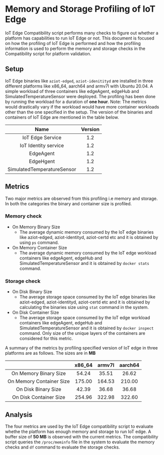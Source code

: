 # Memory and Storage Profiling of IoT Edge

IoT Edge Compatibility script performs many checks to figure out whether a platform has capabilities to run IoT Edge or not. This document is focused on how the profiling of IoT Edge is performed and how the profiling information is used to perform the memory and storage checks in the Compatibility script for platform validation.

## Setup

IoT Edge binaries like `aziot-edged`, `aziot-idenitityd` are installed in three different platforms like x86_64, aarch64  and armv7l with Ubuntu 20.04.
A simple workload of three containers like edgeAgent, edgeHub and SimulatedTemperatureSensor were deployed. The profiling has been done by running the workload for a duration of **one hour**.
Note: The metrics would drastically vary if the workload would have more container workloads other than the one specified in the setup. The version of the binaries and containers of IoT Edge are mentioned in the table below.

|  Name | Version |
|:-----:|:-------:|
| IoT Edge Service| 1.2|
| IoT Identity service | 1.2 |
| EdgeAgent | 1.2 |
| EdgeHgent | 1.2 |
| SimulatedTemperatureSensor | 1.2 |


## Metrics 
Two major metrics are observed from this profiling i.e memory and storage. In both the categories the binary and container size is profiled. 

### Memory check
* On Memory Binary Size
	* The average dynamic memory consumed by the IoT edge binaries like aziot-edged, aziot-identityd, aziot-certd etc and it is obtained by using `ps` command.
* On Memory Container Size
	* The average dynamic memory consumed by the IoT edge workload containers like edgeAgent, edgeHub and SimulatedTemperatureSensor and it is obtained by `docker stats` command.

### Storage check
* On Disk Binary Size
	* The average storage space consumed by the IoT edge binaries like aziot-edged, aziot-identityd, aziot-certd etc and it is obtained by calculating the binaries size using `stat` command in the system.
* On Disk Container Size
	* The average storage space consumed by the IoT edge workload containers like edgeAgent, edgeHub and SimulatedTemperatureSensor and it is obtained by `docker inspect` command. Only size of the unique layers of the containers are considered for this metric.

A summary of the metrics by profiling specified version of IoT edge in three platforms are as follows. The sizes are in **MB**

|                         |x86_64      |armv7l      |aarch64     |              
|:-----------------------:|:----------:|:----------:|:----------:|
|On Memory Binary Size    |54.24       |35.51       |26.62       |
|On Memory Container Size |175.00      |164.53      |210.00      |
|On Disk Binary Size      |42.39       |36.68       |36.68       |
|On Disk Container Size   |254.96      |322.98      |322.60      |

## Analysis

The four metrics are used by the IoT Edge compatibility script to evaluate whethe the platform has enough memory and storage to run IoT edge. A buffer size of **50 MB** is observed with the current metrics. The compatibility script queries the `/proc/meminfo` file in the system to evaluate the memory checks and `df` command to evaluate the storage checks. 